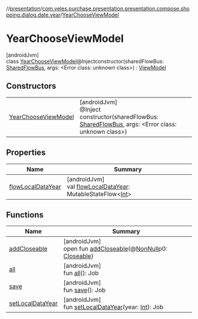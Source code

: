 //[presentation](../../../index.md)/[com.veles.purchase.presentation.presentation.compose.shopping.dialog.date.year](../index.md)/[YearChooseViewModel](index.md)

# YearChooseViewModel

[androidJvm]\
class [YearChooseViewModel](index.md)@Injectconstructor(sharedFlowBus: [SharedFlowBus](../../com.veles.purchase.presentation.data.bus/-shared-flow-bus/index.md), args: <!---  GfmCommand {"@class":"org.jetbrains.dokka.gfm.ResolveLinkGfmCommand","dri":{"packageName":"","classNames":"<Error class: unknown class>","callable":null,"target":{"@class":"org.jetbrains.dokka.links.PointingToDeclaration"},"extra":null}} --->&lt;Error class: unknown class&gt;<!--- --->) : [ViewModel](https://developer.android.com/reference/kotlin/androidx/lifecycle/ViewModel.html)

## Constructors

| | |
|---|---|
| [YearChooseViewModel](-year-choose-view-model.md) | [androidJvm]<br>@Inject<br>constructor(sharedFlowBus: [SharedFlowBus](../../com.veles.purchase.presentation.data.bus/-shared-flow-bus/index.md), args: <!---  GfmCommand {"@class":"org.jetbrains.dokka.gfm.ResolveLinkGfmCommand","dri":{"packageName":"","classNames":"<Error class: unknown class>","callable":null,"target":{"@class":"org.jetbrains.dokka.links.PointingToDeclaration"},"extra":null}} --->&lt;Error class: unknown class&gt;<!--- --->) |

## Properties

| Name | Summary |
|---|---|
| [flowLocalDataYear](flow-local-data-year.md) | [androidJvm]<br>val [flowLocalDataYear](flow-local-data-year.md): MutableStateFlow&lt;[Int](https://kotlinlang.org/api/latest/jvm/stdlib/kotlin/-int/index.html)&gt; |

## Functions

| Name | Summary |
|---|---|
| [addCloseable](../../com.veles.purchase.presentation.presentation.mvvm.purchase.sort/-sort-purchase-view-model/index.md#264516373%2FFunctions%2F-646359276) | [androidJvm]<br>open fun [addCloseable](../../com.veles.purchase.presentation.presentation.mvvm.purchase.sort/-sort-purchase-view-model/index.md#264516373%2FFunctions%2F-646359276)(@[NonNull](https://developer.android.com/reference/kotlin/androidx/annotation/NonNull.html)p0: [Closeable](https://developer.android.com/reference/kotlin/java/io/Closeable.html)) |
| [all](all.md) | [androidJvm]<br>fun [all](all.md)(): Job |
| [save](save.md) | [androidJvm]<br>fun [save](save.md)(): Job |
| [setLocalDataYear](set-local-data-year.md) | [androidJvm]<br>fun [setLocalDataYear](set-local-data-year.md)(year: [Int](https://kotlinlang.org/api/latest/jvm/stdlib/kotlin/-int/index.html)): Job |
